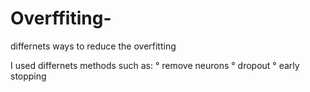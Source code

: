 # Overffiting-
differnets ways to reduce the overfitting

I used differnets methods such as:
 °  remove neurons
 °  dropout
 °  early stopping
